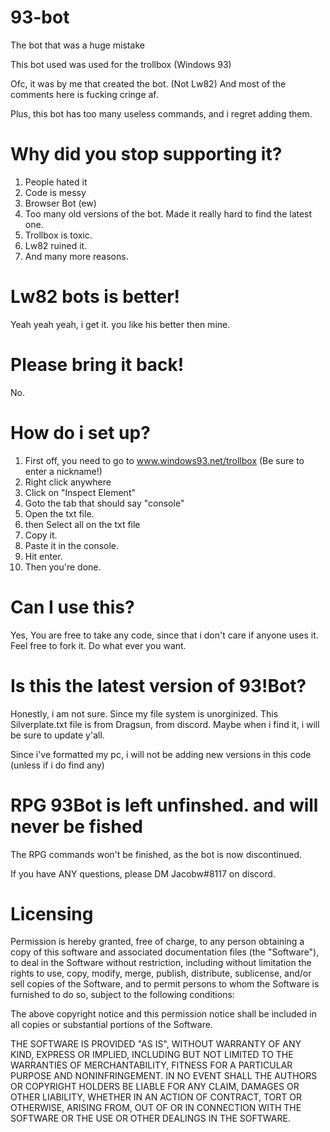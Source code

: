 # 93-bot
The bot that was a huge mistake

This bot used was used for the trollbox (Windows 93)

Ofc, it was by me that created the bot. (Not Lw82) And most of the comments here is fucking cringe af.

Plus, this bot has too many useless commands, and i regret adding them.

# Why did you stop supporting it?
1. People hated it
2. Code is messy
3. Browser Bot (ew)
4. Too many old versions of the bot. Made it really hard to find the latest one.
5. Trollbox is toxic.
6. Lw82 ruined it.
7. And many more reasons.

# Lw82 bots is better!
Yeah yeah yeah, i get it. you like his better then mine.

# Please bring it back!
No.

# How do i set up?
1. First off, you need to go to www.windows93.net/trollbox (Be sure to enter a nickname!)
2. Right click anywhere
3. Click on "Inspect Element"
4. Goto the tab that should say "console"
5. Open the txt file.
6. then Select all on the txt file
7. Copy it.
8. Paste it in the console.
9. Hit enter.
10. Then you're done.

# Can I use this?
Yes, You are free to take any code, since that i don't care if anyone uses it. Feel free to fork it. Do what ever you want.

# Is this the latest version of 93!Bot?
Honestly, i am not sure. Since my file system is unorginized. This Silverplate.txt file is from Dragsun, from discord. Maybe when i find it, i will be sure to update y'all.

Since i've formatted my pc, i will not be adding new versions in this code (unless if i do find any)

# RPG 93Bot is left unfinshed. and will never be fished
The RPG commands won't be finished, as the bot is now discontinued.

If you have ANY questions, please DM Jacobw#8117 on discord.

# Licensing

Permission is hereby granted, free of charge, to any person obtaining a copy of this software and associated documentation files (the "Software"), to deal in the Software without restriction, including without limitation the rights to use, copy, modify, merge, publish, distribute, sublicense, and/or sell copies of the Software, and to permit persons to whom the Software is furnished to do so, subject to the following conditions:

The above copyright notice and this permission notice shall be included in all copies or substantial portions of the Software.

THE SOFTWARE IS PROVIDED "AS IS", WITHOUT WARRANTY OF ANY KIND, EXPRESS OR IMPLIED, INCLUDING BUT NOT LIMITED TO THE WARRANTIES OF MERCHANTABILITY, FITNESS FOR A PARTICULAR PURPOSE AND NONINFRINGEMENT. IN NO EVENT SHALL THE AUTHORS OR COPYRIGHT HOLDERS BE LIABLE FOR ANY CLAIM, DAMAGES OR OTHER LIABILITY, WHETHER IN AN ACTION OF CONTRACT, TORT OR OTHERWISE, ARISING FROM, OUT OF OR IN CONNECTION WITH THE SOFTWARE OR THE USE OR OTHER DEALINGS IN THE SOFTWARE.
